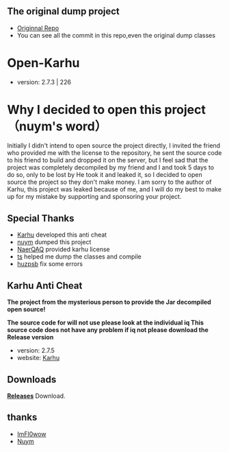 # 

## The original dump project
- [Originnal Repo](https://github.com/nuym/Open-Karhu)
- You can see all the commit in this repo,even the original dump classes



# Open-Karhu
- version: 2.7.3 | 226
# Why I decided to open this project （nuym's word）
Initially I didn't intend to open source the project directly, I invited the friend who provided me with the license to the repository, he sent the source code to his friend to build and dropped it on the server, but I feel sad that the project was completely decompiled by my friend and I and took 5 days to do so, only to be lost by He took it and leaked it, so I decided to open source the project so they don't make money. I am sorry to the author of Karhu, this project was leaked because of me, and I will do my best to make up for my mistake by supporting and sponsoring your project.

## Special Thanks
- [Karhu](https://www.karhu.ac/) developed this anti cheat
- [nuym](https://github.com/nuym) dumped this project
- [NaerQAQ](https://github.com/NaerQAQ) provided karhu license
- [ts](https://github.com/uniformization) helped me dump the classes and compile
- [huzpsb](https://github.com/huzpsb) fix some errors



## Karhu Anti Cheat ##
**The project from the mysterious person to provide the Jar decompiled open source!**

**The source code for will not use please look at the individual iq This source code does not have any problem if iq not please download the Release version**

* version: 2.7.5
* website: [Karhu](https://karhu.ac)
## Downloads
**[Releases](https://github.com/Araykal/Open-Karhu/releases)** Download.
## thanks
* [ImFl0wow](https://github.com/ImFl0wow)
* [Nuym](https://github.com/nuym)
